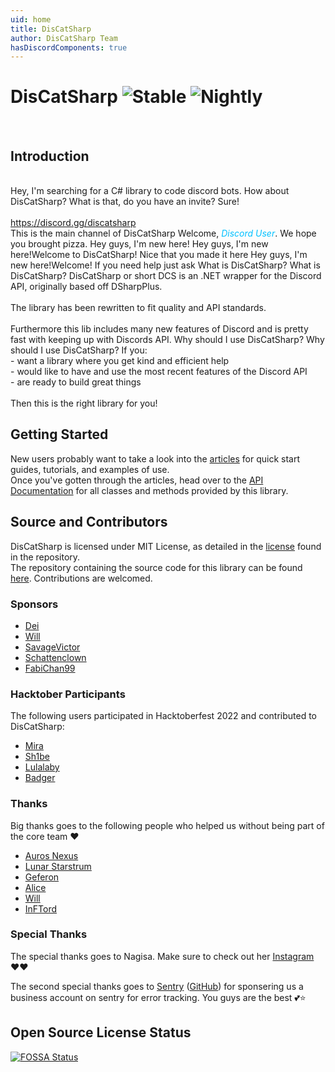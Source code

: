 ```yaml
---
uid: home
title: DisCatSharp
author: DisCatSharp Team
hasDiscordComponents: true
---
```


# DisCatSharp ![Stable](https://img.shields.io/nuget/v/DisCatSharp?color=1F8B4C&label=Stable&style=flat-square&logo=Nuget) ![Nightly](https://img.shields.io/nuget/vpre/DisCatSharp?color=AD1457&label=Nightly&style=flat-square&logo=Nuget)

<br/>

## Introduction

<br/>
<discord-messages>
   <discord-message profile="user_dm">Hey, I'm searching for a C# library to code discord bots.</discord-message>
    <discord-message profile="dcs_user_dm">How about DisCatSharp?</discord-message>
    <discord-message profile="user_dm">What is that, do you have an invite?</discord-message>
    <discord-message profile="dcs_user_dm">
        Sure!<br/><br/><a target="_blank" class="discord-link external" href="https://discord.gg/discatsharp">https://discord.gg/discatsharp</a>
		<discord-attachments slot="attachments"><discord-invite name="DisCatSharp" icon="https://i.imgur.com/sHdXUPx.png" url="https://discord.gg/TpEJZr42gY" online="69" members="420" verified="true"></discord-invite></discord-attachments>
    </discord-message>
</discord-messages>
<br/>
<discord-messages>
    <discord-header guild="DisCatSharp" channel="general" icon="https://i.imgur.com/sHdXUPx.png">This is the main channel of DisCatSharp</discord-header>
    <discord-system-message type="join">
        Welcome, <i style="color: #00c0ff;">Discord User</i>. We hope you brought pizza.
         <discord-reactions slot="reactions">
            <discord-reaction interactive="true" name="xcatclap" emoji="https://cdn.discordapp.com/emojis/1059823127271575612.gif" count="68"></discord-reaction>
        </discord-reactions>
    </discord-system-message>
    <discord-message profile="user">Hey guys, I'm new here!</discord-message>
    <discord-message profile="dcs_user" highlight>
        <discord-reply slot="reply" profile="user" mentions>Hey guys, I'm new here!</discord-reply>Welcome to DisCatSharp! Nice that you made it here <discord-custom-emoji name="xcatlove" url="https://cdn.discordapp.com/emojis/1059820726426800158.png"></discord-custom-emoji>
    </discord-message>
    <discord-message profile="dcs_owner" highlight>
        <discord-reply slot="reply" profile="user" mentions>Hey guys, I'm new here!</discord-reply>Welcome! If you need help just ask <discord-custom-emoji name="AGC_AnimeDance" url="https://cdn.discordapp.com/emojis/1106244669974790154.gif"></discord-custom-emoji>
    </discord-message>
    <discord-message profile="user">What is DisCatSharp?</discord-message>
    <discord-message profile="dcs" highlight>
        <discord-reply slot="reply" profile="user" mentions>What is DisCatSharp?</discord-reply>
        <discord-bold>DisCatSharp</discord-bold> or short <discord-bold>DCS</discord-bold> is an .NET wrapper for the <discord-bold>Discord API</discord-bold>, originally based off DSharpPlus.<br /><br />
        The library has been rewritten to fit quality and API standards.<br /><br />
    Furthermore this lib includes many new features of Discord and is pretty fast with keeping up with Discords API.
    </discord-message>
    <discord-message profile="user">Why should I use DisCatSharp?</discord-message>
    <discord-message profile="dcs" highlight>
        <discord-reply slot="reply" profile="user" mentions>Why should I use DisCatSharp?</discord-reply>
        If you:<br />
        - want a library where you get kind and efficient help<br />
        - would like to have and use the most recent features of the Discord API<br />
        - are ready to build great things<br /><br />
    Then this is the right library for you!
    </discord-message>
</discord-messages>
<br/>

## Getting Started

New users probably want to take a look into the [articles](xref:preamble) for quick start guides, tutorials, and examples of use.<br/>
Once you've gotten through the articles, head over to the [API Documentation](xref:api_index) for all classes and methods provided by this library.

## Source and Contributors

DisCatSharp is licensed under MIT License, as detailed in the [license](https://github.com/Aiko-IT-Systems/DisCatSharp/blob/main/LICENSE.md) found in the repository.<br/>
The repository containing the source code for this library can be found [here](https://github.com/Aiko-IT-Systems/DisCatSharp). Contributions are welcomed.<br/>

### Sponsors

-   [Dei](https://github.com/DeividasKaza)
-   [Will](https://github.com/villChurch)
-   [SavageVictor](https://github.com/SavageVictor)
-   [Schattenclown](https://github.com/Schattenclown)
-   [FabiChan99](https://github.com/FabiChan99)

### Hacktober Participants

The following users participated in Hacktoberfest 2022 and contributed to DisCatSharp:

-   [Mira](https://github.com/TheXorog)
-   [Sh1be](https://github.com/xMaxximum)
-   [Lulalaby](https://github.com/Lulalaby)
-   [Badger](https://github.com/JBraunsmaJr)

### Thanks

Big thanks goes to the following people who helped us without being part of the core team ♥️

-   [Auros Nexus](https://github.com/Auros)
-   [Lunar Starstrum](https://github.com/OoLunar)
-   [Geferon](https://github.com/geferon)
-   [Alice](https://github.com/QuantuChi)
-   [Will](https://github.com/villChurch)
-   [InFTord](https://github.com/InFTord)

### Special Thanks

The special thanks goes to Nagisa. Make sure to check out her [Instagram](https://www.instagram.com/nagisaarts_/) ♥️♥️

The second special thanks goes to [Sentry](https://sentry.io) ([GitHub](https://github.com/getsentry/)) for sponsering us a business account on sentry for error tracking.
You guys are the best 💕⭐

## Open Source License Status

[![FOSSA Status](https://app.fossa.com/api/projects/git%2Bgithub.com%2FAiko-IT-Systems%2FDisCatSharp.svg?type=large)](https://app.fossa.com/reports/d18d903c-f217-4d82-a7ec-e113fb147275?ref=badge_large)

